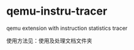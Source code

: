 qemu-instru-tracer
==================

qemu extension with instruction statistics tracer

使用方法见：使用及处理文档文件夹
